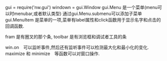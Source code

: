 gui = require('nw.gui')
windown = gui.Window
gui.Menu 是一个菜单(menu可以时menubar,或者默认类型)
通过gui.Menu.submenu可以添加子菜单
gui.MenuItem 是菜单的一项,菜单有label属性和click函数用于显示名字和点击的回调函数.

fram 是有圈叉的那个条, toolbar 是有浏览框和调试者工具的条

win.on　可以监听事件,然后还有监听事件可以检测最大化和最小化的变化.
maximize 和 minimize　等函数可以对窗口操作.

